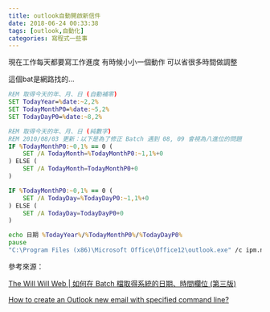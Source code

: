```yaml
---
title: outlook自動開啟新信件
date: 2018-06-24 00:33:38
tags: [outlook,自動化]
categories: 寫程式一些事
---
```


現在工作每天都要寫工作進度
有時候小小一個動作
可以省很多時間做調整

這個bat是網路找的...


<!--more-->

```bat
REM 取得今天的年、月、日 (自動補零)
SET TodayYear=%date:~2,2%
SET TodayMonthP0=%date:~5,2%
SET TodayDayP0=%date:~8,2%

REM 取得今天的年、月、日 (純數字)
REM 2010/08/03 更新：以下是為了修正 Batch 遇到 08, 09 會視為八進位的問題
IF %TodayMonthP0:~0,1% == 0 (
	SET /A TodayMonth=%TodayMonthP0:~1,1%+0
) ELSE (
	SET /A TodayMonth=TodayMonthP0+0
)

IF %TodayMonthP0:~0,1% == 0 (
	SET /A TodayDay=%TodayDayP0:~1,1%+0
) ELSE (
	SET /A TodayDay=TodayDayP0+0
)

echo 日期 %TodayYear%/%TodayMonthP0%/%TodayDayP0%
pause
"C:\Program Files (x86)\Microsoft Office\Office12\outlook.exe" /c ipm.note /m "mailto:'xxxxx'<ooooooo>;'xxxxx' <oooooo>;&subject=ZeYi-%TodayYear%%TodayMonthP0%%TodayDayP0% 工作回報&body=Dear all:"
```

參考來源：

[The Will Will Web | 如何在 Batch 檔取得系統的日期、時間欄位 (第三版)](https://blog.miniasp.com/post/2009/11/03/How-to-get-system-date-time-in-batch-file-part-III.aspx)


[How to create an Outlook new email with specified command line?](https://www.extendoffice.com/documents/outlook/5277-outlook-new-email-command-line.html)